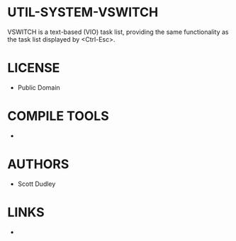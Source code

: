 UTIL-SYSTEM-VSWITCH
===================

 VSWITCH is a text-based (VIO) task list, providing the same functionality as the task list displayed by &lt;Ctrl-Esc>. 


LICENSE
===============
* Public Domain

COMPILE TOOLS
===============
* 

AUTHORS
===============
* Scott Dudley

LINKS
===============
* 
